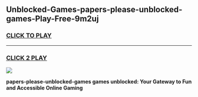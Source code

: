 
## Unblocked-Games-papers-please-unblocked-games-Play-Free-9m2uj
<h3>
<a href="https://premium76.site?title=papers-please-unblocked-games&ref=18A1">CLICK TO PLAY</a></h3>
<hr>

<h3>
<a href="https://premium76.site?title=papers-please-unblocked-games&ref=18A1">CLICK 2 PLAY</a>
  
</h3>

<a href="https://premium76.site?title=papers-please-unblocked-games&ref=18A1"><img src="https://clearcache.store/games.png"></a>


**papers-please-unblocked-games games unblocked: Your Gateway to Fun and Accessible Online Gaming**
